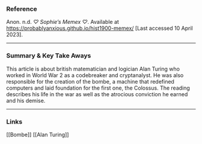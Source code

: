 
### Reference 
Anon. n.d. _♡_ _Sophie’s Memex_ _♡_. Available at https://probablyanxious.github.io/hist1900-memex/ [Last accessed 10 April 2023].

---

### Summary & Key Take Aways
This article is about british matematician and logician Alan Turing who worked in World War 2 as a codebreaker and cryptanalyst. He was also responsible for the creation of the bombe, a machine that redefined computers and laid foundation for the first one, the Colossus. The reading describes his life in the war as well as the atrocious conviction he earned and his demise.

--- 

### Links
[[Bombe]]
[[Alan Turing]]


